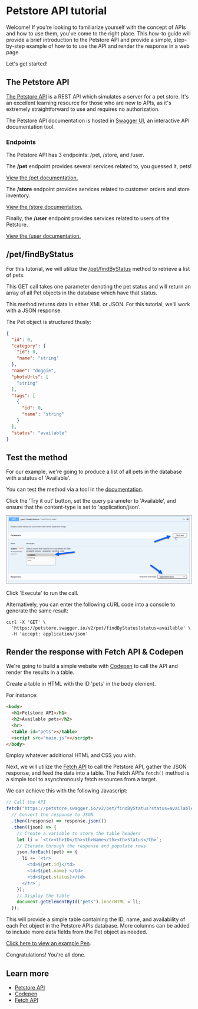 # Petstore API tutorial

Welcome! If you're looking to familiarize yourself with the concept of APIs and how to use them, you've come to the right place. This how-to guide will provide a brief introduction to the Petstore API and provide a simple, step-by-step example of how to to use the API and render the response in a web page.

Let's get started!

## The Petstore API
[The Petstore API](https://petstore.swagger.io) is a REST API which simulates a server for a pet store. It's an excellent learning resource for those who are new to APIs, as it's extremely straightforward to use and requires no authorization.

The Petstore API documentation is hosted in [Swagger UI](https://swagger.io/tools/swagger-ui/), an interactive API documentation tool.

### Endpoints
The Petstore API has 3 endpoints: /pet, /store, and /user.

The **/pet** endpoint provides several services related to, you guessed it, pets!

[View the /pet documentation.](https://petstore.swagger.io/#/pet)

The **/store** endpoint provides services related to customer orders and store inventory.

[View the /store documentation.](https://petstore.swagger.io/#/store)

Finally, the **/user** endpoint provides services related to users of the Petstore.

[View the /user documentation.](https://petstore.swagger.io/#/user)

## /pet/findByStatus

For this tutorial, we will utilize the [/pet/findByStatus](https://petstore.swagger.io/#/pet/findPetsByStatus) method to retrieve a list of pets.

This GET call takes one parameter denoting the pet status and will return an array of all Pet objects in the database which have that status.

This method returns data in either XML or JSON. For this tutorial, we'll work with a JSON response.

The Pet object is structured thusly: 

```json
{
  "id": 0,
  "category": {
    "id": 0,
    "name": "string"
  },
  "name": "doggie",
  "photoUrls": [
    "string"
  ],
  "tags": [
    {
      "id": 0,
      "name": "string"
    }
  ],
  "status": "available"
}
```

## Test the method

For our example, we're going to produce a list of all pets in the database with a status of 'Available'.

You can test the method via a tool in the [documentation](https://petstore.swagger.io/#/pet/findPetsByStatus).

Click the 'Try it out' button, set the query parameter to 'Available', and ensure that the content-type is set to 'application/json'. 

![Swagger test call](petstore01.png)

Click 'Execute' to run the call.

Alternatively, you can enter the following cURL code into a console to generate the same result:
```curl
curl -X 'GET' \
  'https://petstore.swagger.io/v2/pet/findByStatus?status=available' \
  -H 'accept: application/json'
```

## Render the response with Fetch API & Codepen

We're going to build a simple website with [Codepen](https://codepen.io) to call the API and render the results in a table.

Create a table in HTML with the ID 'pets' in the body element.

For instance: 
```html
<body>
  <h1>Petstore API</h1>
  <h2>Available pets</h2>
  <hr>
  <table id="pets"></table>
  <script src="main.js"></script>
</body>
```

Employ whatever additional HTML and CSS you wish.

Next, we will utilize the [Fetch API](https://developer.mozilla.org/en-US/docs/Web/API/Fetch_API) to call the Petstore API, gather the JSON response, and feed the data into a table. The Fetch API's ``fetch()`` method is a simple tool to asynchronously fetch resources from a target. 

We can achieve this with the following Javascript:

```js
// Call the API
fetch("https://petstore.swagger.io/v2/pet/findByStatus?status=available")
  // Convert the response to JSON
  .then((response) => response.json())
  .then((json) => {
    // Create a variable to store the table headers
    let li = `<tr><th>ID</th><th>Name</th><th>Status</th>`;
    // Iterate through the response and populate rows
    json.forEach((pet) => {
      li += `<tr>
        <td>${pet.id}</td>
        <td>${pet.name} </td>
        <td>${pet.status}</td>
      </tr>`;
    });
    // Display the table
    document.getElementById("pets").innerHTML = li;
  });
```
This will provide a simple table containing the ID, name, and availability of each Pet object in the Petstore APIs database. More columns can be added to include more data fields from the Pet object as needed.

[Click here to view an example Pen](https://codepen.io/jwcummings/pen/ZERyNYa).

Congratulations! You're all done.

## Learn more
- [Petstore API](https://petstore.swagger.io)
- [Codepen](https://codepen.io)
- [Fetch API](https://developer.mozilla.org/en-US/docs/Web/API/Fetch_API)



